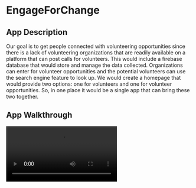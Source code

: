 # EngageForChange

## App Description
Our goal is to get people connected with volunteering opportunities since there is a lack of volunteering organizations that are readily available on a platform that can post calls for volunteers. This would include a firebase database that would store and manage the data collected. Organizations can enter for volunteer opportunities and the potential volunteers can use the search engine feature to look up. We would create a homepage that would provide two options: one for volunteers and one for volunteer opportunities. So, in one place it would be a single app that can bring these two together.

## App Walkthrough
![ezgif com-video-to-giflab3](https://ezgif.com/video-to-gif/ezgif-1-a7e03dd02905.mov)

